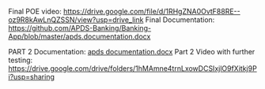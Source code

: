 Final POE video: https://drive.google.com/file/d/1RHgZNA0OvtF88RE--oz9R8kAwLnQZSSN/view?usp=drive_link
Final Documentation: https://github.com/APDS-Banking/Banking-App/blob/master/apds.documentation.docx

PART 2 Documentation:
[apds documentation.docx](https://github.com/user-attachments/files/17296967/apds.documentation.docx)
Part 2 Video with further testing: https://drive.google.com/drive/folders/1hMAmne4trnLxowDCSIxjlO9fXitkj9Pi?usp=sharing
